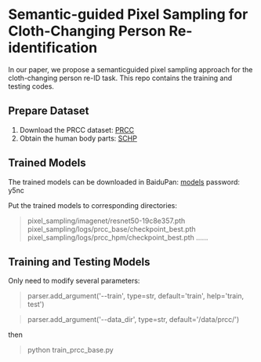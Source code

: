 # Semantic-guided Pixel Sampling for Cloth-Changing Person Re-identification

In our paper, we propose a semanticguided pixel sampling approach for the cloth-changing person re-ID task.  This repo contains the training and testing codes.

## Prepare Dataset
1. Download the PRCC dataset:  [PRCC](http://isee-ai.cn/~yangqize/clothing.html)
2. Obtain the human body parts: [SCHP](https://github.com/PeikeLi/Self-Correction-Human-Parsing)

## Trained Models
The trained models can be downloaded in BaiduPan: [models](https://pan.baidu.com/s/1Lx-6a95IYUYds0GUh4RpUQ) password: y5nc

Put the trained models to corresponding directories:
>pixel_sampling/imagenet/resnet50-19c8e357.pth
>pixel_sampling/logs/prcc_base/checkpoint_best.pth
>pixel_sampling/logs/prcc_hpm/checkpoint_best.pth
>...... 
 
 ## Training and Testing Models
 Only need to modify several parameters:
 >parser.add_argument('--train', type=str, default='train', help='train, test')
 
 >parser.add_argument('--data_dir', type=str, default='/data/prcc/')

then
>python train_prcc_base.py
